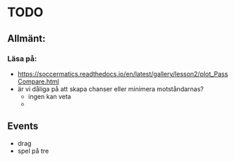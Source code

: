 # TODO

## Allmänt: 

### Läsa på:
* https://soccermatics.readthedocs.io/en/latest/gallery/lesson2/plot_PassCompare.html
* är vi dåliga på att skapa chanser eller minimera motståndarnas? 
  * ingen kan veta
  * 
## Events
* drag
* spel på tre

